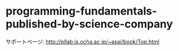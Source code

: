 # programming-fundamentals-published-by-science-company
サポートページ: http://pllab.is.ocha.ac.jp/~asai/book/Top.html
